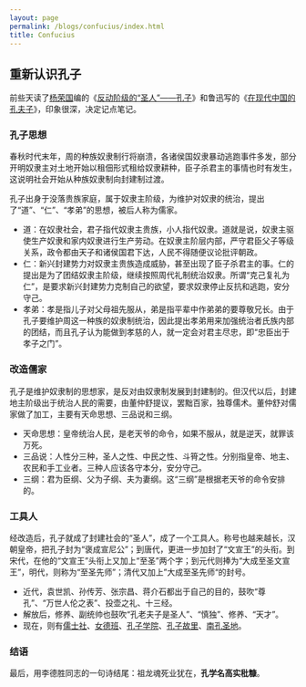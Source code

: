 ```yaml
---
layout: page
permalink: /blogs/confucius/index.html
title: Confucius
---
```




## 重新认识孔子

前些天读了[杨荣国](https://baike.baidu.com/item/杨荣国/5592289?fr=aladdin)编的《[反动阶级的“圣人”——孔子](https://zh.b-ok.global/book/5759381/c0bdd3)》和鲁迅写的《[在现代中国的孔夫子](http://t.icesmall.cn/book/1/207/54.html)》，印象很深，决定记点笔记。

### 孔子思想

春秋时代末年，周的种族奴隶制行将崩溃，各诸侯国奴隶暴动逃跑事件多发，部分开明奴隶主对土地开始以租佃形式租给奴隶耕种，臣子杀君主的事情也时有发生，这说明社会开始从种族奴隶制向封建制过渡。

孔子出身于没落贵族家庭，属于奴隶主阶级，为维护对奴隶的统治，提出了“道”、“仁”、“孝弟”的思想，被后人称为儒家。

- 道：在奴隶社会，君子指代奴隶主贵族，小人指代奴隶。道就是说，奴隶主驱使生产奴隶和家内奴隶进行生产劳动。在奴隶主阶层内部，严守君臣父子等级关系，政令都由天子和诸侯国君下达，人民不得随便议论批评朝政。
- 仁：新兴封建势力对奴隶主贵族造成威胁，甚至出现了臣子杀君主的事。仁的提出是为了团结奴隶主阶级，继续按照周代礼制统治奴隶。所谓“克己复礼为仁”，是要求新兴封建势力克制自己的欲望，要求奴隶停止反抗和逃跑，安分守己。
- 孝弟：孝是指儿子对父母祖先服从，弟是指平辈中作弟弟的要尊敬兄长。由于孔子要维护周这一种族的奴隶制统治，因此提出孝弟用来加强统治者氏族内部的团结，而且孔子认为能做到孝慈的人，就一定会对君主尽忠，即“忠臣出于孝子之门”。

### 改造儒家

孔子是维护奴隶制的思想家，是反对由奴隶制发展到封建制的。但汉代以后，封建地主阶级出于统治人民的需要，由董仲舒提议，罢黜百家，独尊儒术。董仲舒对儒家做了加工，主要有天命思想、三品说和三纲。

- 天命思想：皇帝统治人民，是老天爷的命令，如果不服从，就是逆天，就罪该万死。
- 三品说：人性分三种，圣人之性、中民之性、斗筲之性。分别指皇帝、地主、农民和手工业者。三种人应该各守本分，安分守己。
- 三纲：君为臣纲、父为子纲、夫为妻纲。这“三纲”是根据老天爷的命令安排的。

### 工具人

经改造后，孔子就成了封建社会的“圣人”，成了一个工具人。称号也越来越长，汉朝皇帝，把孔子封为“褒成宣尼公”；到唐代，更进一步加封了“文宣王”的头衔。到宋代，在他的“文宣王”头衔上又加上“至圣”两个字；到元代则捧为“大成至圣文宣王”，明代，则称为“至圣先师”；清代又加上”大成至圣先师“的封号。

- 近代，袁世凯、孙传芳、张宗昌、蒋介石都出于自己的目的，鼓吹“尊孔”、“万世人伦之表”、投壶之礼、十三经。
- 解放后，修养、副统帅也鼓吹“孔老夫子是圣人”、“慎独”、修养、“天才”。
- 现在，则有[儒士社](https://www.rujiazg.com/article/6027)、[女德班](https://baike.baidu.com/item/女德班/15835851)、[孔子学院](http://www.hanban.org/)、[孔子故里](http://www.qufu.gov.cn/)、[南孔圣地](https://www.rujiazg.com/article/15620)。

### 结语

最后，用李德胜同志的一句诗结尾：祖龙魂死业犹在，**孔学名高实秕糠**。